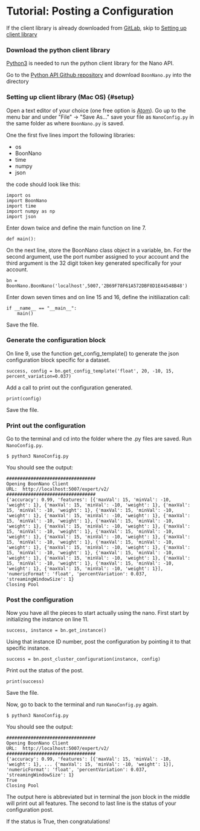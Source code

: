# Tutorial: Posting a Configuration

If the client library is already downloaded from [GitLab](https://gitlab.boonlogic.com/development/tools/boonnanopyapi), skip to [Setting up client library](#setup)

### Download the python client library
[Python3](https://programwithus.com/learn-to-code/install-python3-mac/) is needed to run the python client library for the Nano API.

Go to the [Python API Github repository](https://gitlab.boonlogic.com/development/tools/boonnanopyapi) and download `BoonNano.py` into the directory

### Setting up client library (Mac OS) {#setup}
Open a text editor of your choice (one free option is [Atom](https://atom.io/)). Go up to the menu bar and under "File" -> "Save As..." save your file as `NanoConfig.py` in the same folder as where `BoonNano.py` is saved.

One the first five lines import the following libraries:
- os
- BoonNano
- time
- numpy
- json

the code should look like this:
```
import os
import BoonNano
import time
import numpy as np
import json
```

Enter down twice and define the main function on line 7.
```
def main():
```

On the next line, store the BoonNano class object in a variable, bn. For the second argument, use the port number assigned to your account and the third argument is the 32 digit token key generated specifically for your account.
```
bn = BoonNano.BoonNano('localhost',5007,'2B69F78F61A572DBF8D1E44548B48')
```
Enter down seven times and on line 15 and 16, define the initiliazation call:
```
if __name__ == "__main__":
    main()
```

Save the file.


### Generate the configuration block
On line 9, use the function get_config_template() to generate the json configuration block specific for a dataset.
```
success, config = bn.get_config_template('float', 20, -10, 15, percent_variation=0.037)
```
Add a call to print out the configuration generated.
```
print(config)
```
Save the file.

### Print out the configuration
Go to the terminal and cd into the folder where the .py files are saved. Run `NanoConfig.py`.
```
$ python3 NanoConfig.py
```
You should see the output:
```
#################################
Opening BoonNano Client
URL:  http://localhost:5007/expert/v2/
#################################
{'accuracy': 0.99, 'features': [{'maxVal': 15, 'minVal': -10, 'weight': 1}, {'maxVal': 15, 'minVal': -10, 'weight': 1}, {'maxVal': 15, 'minVal': -10, 'weight': 1}, {'maxVal': 15, 'minVal': -10, 'weight': 1}, {'maxVal': 15, 'minVal': -10, 'weight': 1}, {'maxVal': 15, 'minVal': -10, 'weight': 1}, {'maxVal': 15, 'minVal': -10, 'weight': 1}, {'maxVal': 15, 'minVal': -10, 'weight': 1}, {'maxVal': 15, 'minVal': -10, 'weight': 1}, {'maxVal': 15, 'minVal': -10, 'weight': 1}, {'maxVal': 15, 'minVal': -10, 'weight': 1}, {'maxVal': 15, 'minVal': -10, 'weight': 1}, {'maxVal': 15, 'minVal': -10, 'weight': 1}, {'maxVal': 15, 'minVal': -10, 'weight': 1}, {'maxVal': 15, 'minVal': -10, 'weight': 1}, {'maxVal': 15, 'minVal': -10, 'weight': 1}, {'maxVal': 15, 'minVal': -10, 'weight': 1}, {'maxVal': 15, 'minVal': -10, 'weight': 1}, {'maxVal': 15, 'minVal': -10, 'weight': 1}, {'maxVal': 15, 'minVal': -10, 'weight': 1}], 'numericFormat': 'float', 'percentVariation': 0.037, 'streamingWindowSize': 1}
Closing Pool
```

### Post the configuration

Now you have all the pieces to start actually using the nano. First start by initializing the instance on line 11.
```
success, instance = bn.get_instance()
```
Using that instance ID number, post the configuration by pointing it to that specific instance.
```
success = bn.post_cluster_configuration(instance, config)
```
Print out the  status of the post.
```
print(success)
```
Save the file.

Now, go to back to the terminal and run `NanoConfig.py` again.
```
$ python3 NanoConfig.py
```
You should see the output:
```
#################################
Opening BoonNano Client
URL:  http://localhost:5007/expert/v2/
#################################
{'accuracy': 0.99, 'features': [{'maxVal': 15, 'minVal': -10, 'weight': 1}, ... {'maxVal': 15, 'minVal': -10, 'weight': 1}], 'numericFormat': 'float', 'percentVariation': 0.037, 'streamingWindowSize': 1}
True
Closing Pool
```
The output here is abbreviated but in terminal the json block in the middle will print out all features.
The second to last line is the status of your configuration post.

If the status is True, then congratulations!
